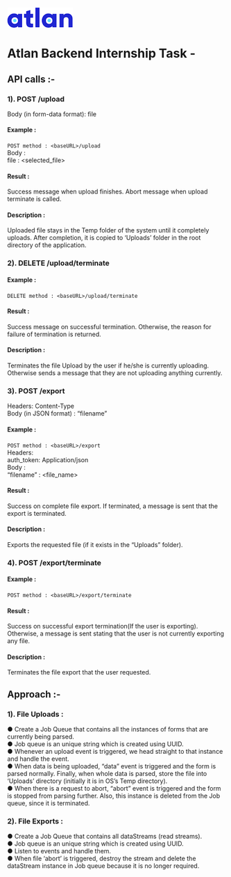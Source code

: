 ![export file process](https://github.com/shivams112/Atlan-backend-challenge/blob/master/images/atlan.png) <br />

# Atlan Backend Internship Task -
## API calls :-
### 1). POST /upload
Body (in form-data format): file <br/>
#### Example : <br/>
```POST method : <baseURL>/upload``` <br/>
Body : <br/>
file : <selected_file> <br/>
#### Result : <br/>
Success message when upload finishes. Abort message when upload terminate is called. <br/>
#### Description : <br/>
Uploaded file stays in the Temp folder of the system until it completely 
uploads. After completion, it is copied to ‘Uploads’ folder in the root
directory of the application. <br/>

### 2). DELETE /upload/terminate
#### Example : <br/>
```DELETE method : <baseURL>/upload/terminate``` <br/>
#### Result : <br/>
Success message on successful termination. Otherwise, the reason for
failure of termination is returned. <br/>
#### Description : <br/>
Terminates the file Upload by the user if he/she is currently uploading.
Otherwise sends a message that they are not uploading anything
currently. <br/>

### 3). POST /export
Headers: Content-Type <br/>
Body (in JSON format) : “filename” <br/>
#### Example : <br/>
```POST method : <baseURL>/export``` <br/>
Headers: <br/>
auth_token:
Application/json<br/>
Body : <br/>
“filename” : <file_name> <br/>
#### Result : <br/>
Success on complete file export. If terminated, a message is sent that the
export is terminated. <br/>
#### Description : <br/>
Exports the requested file (if it exists in the “Uploads” folder). <br/>
### 4). POST /export/terminate
#### Example : <br/>
```POST method : <baseURL>/export/terminate``` <br/>
#### Result : <br/>
Success on successful export termination(If the user is exporting).
Otherwise, a message is sent stating that the user is not currently
exporting any file. <br/>
#### Description : <br/>
Terminates the file export that the user requested. <br/>

## Approach :-

### 1). File Uploads :
● Create a Job Queue that contains all the instances of forms that are currently being parsed. <br/>
● Job queue is an unique string which is created using UUID. <br/>
● Whenever an upload event is triggered, we head straight to that instance and handle the event. <br/>
● When data is being uploaded, “data” event is triggered and the
form is parsed normally. Finally, when whole data is parsed, store
the file into ‘Uploads’ directory (initially it is in OS’s Temp directory). <br/>
● When there is a request to abort, “abort” event is triggered and the
form is stopped from parsing further. Also, this instance is deleted
from the Job queue, since it is terminated. <br/>
### 2). File Exports :
● Create a Job Queue that contains all dataStreams (read streams). <br/>
● Job queue is an unique string which is created using UUID. <br/>
● Listen to events and handle them. <br/>
● When file ‘abort’ is triggered, destroy the stream and delete the
dataStream instance in Job queue because it is no longer required. <br/>